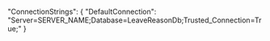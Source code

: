 "ConnectionStrings": {
  "DefaultConnection": "Server=SERVER_NAME;Database=LeaveReasonDb;Trusted_Connection=True;"
}
